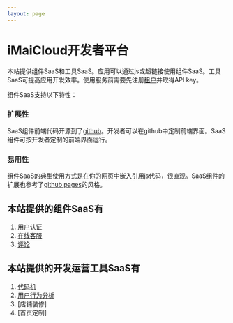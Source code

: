 ```yaml
---
layout: page
---
```


# iMaiCloud开发者平台

本站提供组件SaaS和工具SaaS。应用可以通过js或超链接使用组件SaaS。工具SaaS可提高应用开发效率。使用服务前需要先注册[租户](/terms/tenant/)并取得API key。

组件SaaS支持以下特性：
### 扩展性 ###
SaaS组件前端代码开源到了[github](github.com)。开发者可以在github中定制前端界面。SaaS组件可按开发者定制的前端界面运行。
### 易用性 ###
组件SaaS的典型使用方式是在你的网页中嵌入引用js代码，很直观。SaaS组件的扩展也参考了[github pages](pages.github.com)的风格。

## 本站提供的组件SaaS有 ##
1. [用户认证](/iam/)
2. [在线客服](/ocs/)
3. [评论](/comment/)

## 本站提供的开发运营工具SaaS有 ##
1. [代码机](/codegen/)
2. [用户行为分析](/uba/)
3. [店铺装修]
4. [首页定制]
